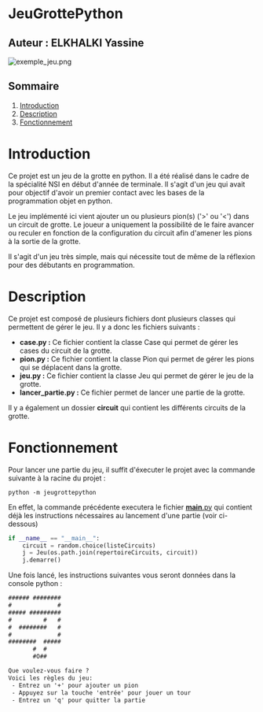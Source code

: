 # JeuGrottePython

## Auteur : ELKHALKI Yassine

![exemple_jeu.png](images%2Fexemple_jeu.png)

## Sommaire
1. [Introduction](#Introduction)
2. [Description](#Description)
3. [Fonctionnement](#Fonctionnement)


# Introduction

Ce projet est un jeu de la grotte en python. Il a été réalisé dans le cadre de la spécialité NSI en début d'année de terminale.
Il s'agit d'un jeu qui avait pour objectif d'avoir un premier contact avec les bases de la programmation objet en python.  
  

Le jeu implémenté ici vient ajouter un ou plusieurs pion(s) ('>' ou '<') dans un circuit de grotte. Le joueur a uniquement la possibilité
de le faire avancer ou reculer en fonction de la configuration du circuit afin d'amener les pions à la sortie de la grotte.  
  
Il s'agit d'un jeu très simple, mais qui nécessite tout de même de la réflexion pour des débutants en programmation.


# Description
Ce projet est composé de plusieurs fichiers dont plusieurs classes qui permettent de gérer le jeu. Il y a donc les fichiers suivants : 
* **case.py :** Ce fichier contient la classe Case qui permet de gérer les cases du circuit de la grotte.
* **pion.py :** Ce fichier contient la classe Pion qui permet de gérer les pions qui se déplacent dans la grotte.
* **jeu.py :** Ce fichier contient la classe Jeu qui permet de gérer le jeu de la grotte.
* **lancer_partie.py :** Ce fichier permet de lancer une partie de la grotte.

Il y a également un dossier **circuit** qui contient les différents circuits de la grotte.


# Fonctionnement
Pour lancer une partie du jeu, il suffit d'éxecuter le projet avec la commande suivante à la racine du projet : 

```shell
python -m jeugrottepython
```

En effet, la commande précédente executera le fichier [__main__.py](./jeugrottepython/__main__.py) qui contient déjà les instructions nécessaires au lancement d'une partie (voir ci-dessous)

```python
if __name__ == "__main__":
    circuit = random.choice(listeCircuits)
    j = Jeu(os.path.join(repertoireCircuits, circuit))
    j.demarre()
```  
  

Une fois lancé, les instructions suivantes vous seront données dans la console python : 
```txt
###### ########
#             #
##### #########
#         #   #
#  ########   #
#             #
########  #####
       #  #
       #O##  

Que voulez-vous faire ?
Voici les règles du jeu:
 - Entrez un '+' pour ajouter un pion
 - Appuyez sur la touche 'entrée' pour jouer un tour
 - Entrez un 'q' pour quitter la partie
```